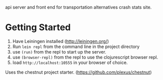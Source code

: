 api server and front end for transportation alternatives crash stats site.  

Getting Started
===============

1. Have Leiningen installed (http://leiningen.org/)
2. Run ```lein repl``` from the command line in the project directory
3. use ```(run)``` from the repl to start up the server.
4. use ```(browser-repl)``` from the repl to use the clojurescript browser repl. 
5. load ```http://localhost:10555``` in your browser of choice.  

Uses the chestnut project starter. (https://github.com/plexus/chestnut)
